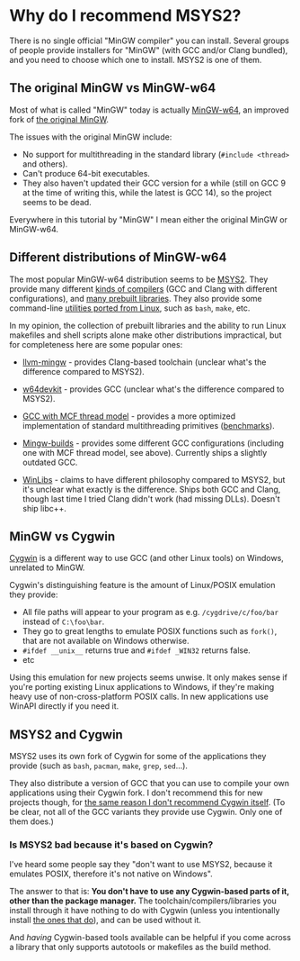 # Why do I recommend MSYS2?

There is no single official "MinGW compiler" you can install. Several groups of people provide installers for "MinGW" (with GCC and/or Clang bundled), and you need to choose which one to install. MSYS2 is one of them.

## The original MinGW vs MinGW-w64

Most of what is called "MinGW" today is actually [MinGW-w64](https://www.mingw-w64.org/), an improved fork of [the original MinGW](https://osdn.net/projects/mingw).

The issues with the original MinGW include:

* No support for multithreading in the standard library (`#include <thread>` and others).
* Can't produce 64-bit executables.
* They also haven't updated their GCC version for a while (still on GCC 9 at the time of writing this, while the latest is GCC 14), so the project seems to be dead.

Everywhere in this tutorial by "MinGW" I mean either the original MinGW or MinGW-w64.

## Different distributions of MinGW-w64

The most popular MinGW-w64 distribution seems to be [MSYS2](https://www.msys2.org/). They provide many different [kinds of compilers](https://www.msys2.org/docs/environments/) (GCC and Clang with different configurations), and [many prebuilt libraries](https://packages.msys2.org/package/). They also provide some command-line [utilities ported from Linux](#msys2-and-cygwin), such as `bash`, `make`, etc.

In my opinion, the collection of prebuilt libraries and the ability to run Linux makefiles and shell scripts alone make other distributions impractical, but for completeness here are some popular ones:

* [llvm-mingw](https://github.com/mstorsjo/llvm-mingw) - provides Clang-based toolchain (unclear what's the difference compared to MSYS2).

* [w64devkit](https://github.com/skeeto/w64devkit) - provides GCC (unclear what's the difference compared to MSYS2).

* [GCC with MCF thread model](https://gcc-mcf.lhmouse.com/) - provides a more optimized implementation of standard multithreading primitives ([benchmarks](https://github.com/lhmouse/mcfgthread/wiki/Benchmarking/)).

* [Mingw-builds](https://github.com/niXman/mingw-builds-binaries) - provides some different GCC configurations (including one with MCF thread model, see above). Currently ships a slightly outdated GCC.

* [WinLibs](https://winlibs.com/) - claims to have different philosophy compared to MSYS2, but it's unclear what exactly is the difference. Ships both GCC and Clang, though last time I tried Clang didn't work (had missing DLLs). Doesn't ship libc++.

## MinGW vs Cygwin

[Cygwin](https://www.cygwin.com/) is a different way to use GCC (and other Linux tools) on Windows, unrelated to MinGW.

Cygwin's distinguishing feature is the amount of Linux/POSIX emulation they provide:

* All file paths will appear to your program as e.g. `/cygdrive/c/foo/bar` instead of `C:\foo\bar`.
* They go to great lengths to emulate POSIX functions such as `fork()`, that are not available on Windows otherwise.
* `#ifdef __unix__` returns true and `#ifdef _WIN32` returns false.
* etc

Using this emulation for new projects seems unwise.  It only makes sense if you're porting existing Linux applications to Windows, if they're making heavy use of non-cross-platform POSIX calls. In new applications use WinAPI directly if you need it.

## MSYS2 and Cygwin

MSYS2 uses its own fork of Cygwin for some of the applications they provide (such as `bash`, `pacman`, `make`, `grep`, `sed`...).

They also distribute a version of GCC that you can use to compile your own applications using their Cygwin fork. I don't recommend this for new projects though, for [the same reason I don't recommend Cygwin itself](#mingw-vs-cygwin). (To be clear, not all of the GCC variants they provide use Cygwin. Only one of them does.)

### Is MSYS2 bad because it's based on Cygwin?

I've heard some people say they "don't want to use MSYS2, because it emulates POSIX, therefore it's not native on Windows".

The answer to that is: **You don't have to use any Cygwin-based parts of it, other than the package manager.** The toolchain/compilers/libraries you install through it have nothing to do with Cygwin (unless you intentionally install [the ones that do](/articles/msys2_environments.md#the-msys-environment)), and can be used without it.

And *having* Cygwin-based tools available can be helpful if you come across a library that only supports autotools or makefiles as the build method.

